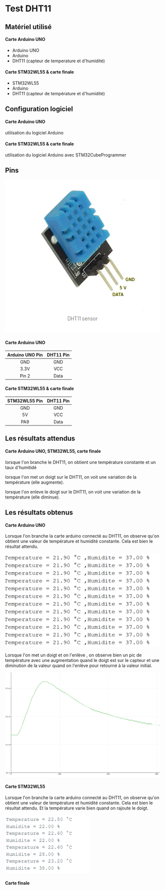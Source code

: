 # Test DHT11

## Matériel utilisé

#### Carte Arduino UNO

- Arduino UNO
- Arduino
- DHT11 (capteur de temperature et d'humidité)

#### Carte STM32WL55 & carte finale

- STM32WL55
- Arduino
- DHT11 (capteur de température et d'humidité)

## Configuration logiciel

#### Carte Arduino UNO

utilisation du logiciel Arduino

#### Carte STM32WL55 & carte finale

utilisation du logiciel Arduino avec STM32CubeProgrammer

## Pins

![Screenshot pinout](/Tests/Sonde_temp_air/image_pinout_DHT11.png)

#### Carte Arduino UNO

| Arduino UNO Pin | DHT11 Pin |
| :-------------: | :-------: |
|       GND       |    GND    |
|      3.3V       |    VCC    |
|      Pin 2      |   Data    |

#### Carte STM32WL55 & carte finale

| STM32WL55 Pin | DHT11 Pin |
| :-----------: | :-------: |
|      GND      |    GND    |
|      5V       |    VCC    |
|      PA9      |   Data    |

## Les résultats attendus

#### Carte Arduino UNO, STM32WL55, carte finale

lorsque l'on branche le DHT11, on obtient une température constante et un taux d'humitidé

lorsque l'on met un doigt sur le DHT11, on voit une variation de la température (elle augmente).

lorsque l'on enleve le doigt sur le DHT11, on voit une variation de la température (elle diminue).

## Les résultats obtenus

#### Carte Arduino UNO

Lorsque l'on branche la carte arduino connecté au DHT11, on observe qu'on obtient une valeur de température et humidité constante. Cela est bien le résultat attendu.

![Screenshot initial](/Tests/Sonde_temp_air/image_mesure_initial.png)

Lorsque l'on met un doigt et on l'enlève , on observe bien un pic de température avec une augmentation quand le doigt est sur le capteur et une diminution de la valeur quand on l'enlève pour retourné à la valeur initial.

![Screenshot doigt](/Tests/Sonde_temp_air/image_mesure_doigt.png)

#### Carte STM32WL55

Lorsque l'on branche la carte arduino connecté au DHT11, on observe qu'on obtient une valeur de température et humidité constante. Cela est bien le résultat attendu. Et la température varie bien quand on rajoute le doigt.

![Screenshot doigt](/Tests/Sonde_temp_air/image_mesure_stm32.png)

#### Carte finale
